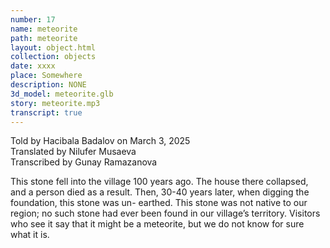```yaml
---
number: 17
name: meteorite
path: meteorite
layout: object.html
collection: objects
date: xxxx
place: Somewhere
description: NONE
3d_model: meteorite.glb
story: meteorite.mp3
transcript: true
---
```


<div class="meta">
Told by Hacibala Badalov on March 3, 2025 <br>
Translated by Nilufer Musaeva<br>
Transcribed by Gunay Ramazanova
</div>

This stone fell into the village 100 years ago. The house there collapsed, and a person died as a result. Then, 30-40 years later, when digging the foundation, this stone was un- earthed. This stone was not native to our region; no such stone had ever been found in our village’s territory. Visitors who see it say that it might
be a meteorite, but we do not know for sure what it is.
